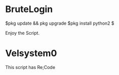 # BruteLogin
$pkg update && pkg upgrade
$pkg install python2
$

Enjoy the Script.

# Velsystem0


This script has Re;Code
